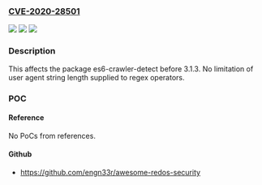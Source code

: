 ### [CVE-2020-28501](https://cve.mitre.org/cgi-bin/cvename.cgi?name=CVE-2020-28501)
![](https://img.shields.io/static/v1?label=Product&message=es6-crawler-detect&color=blue)
![](https://img.shields.io/static/v1?label=Version&message=%3C%203.1.3%20&color=brighgreen)
![](https://img.shields.io/static/v1?label=Vulnerability&message=Regular%20Expression%20Denial%20of%20Service%20(ReDoS)&color=brighgreen)

### Description

This affects the package es6-crawler-detect before 3.1.3. No limitation of user agent string length supplied to regex operators.

### POC

#### Reference
No PoCs from references.

#### Github
- https://github.com/engn33r/awesome-redos-security


